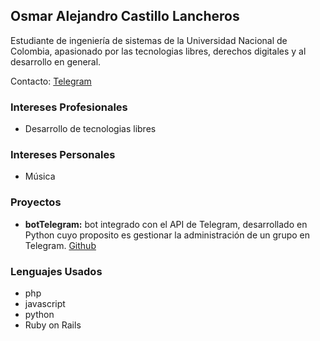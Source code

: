 ## Osmar Alejandro Castillo Lancheros

Estudiante de ingeniería de sistemas de la Universidad Nacional de Colombia, apasionado por las tecnologias libres, derechos digitales y al desarrollo en general.

Contacto: [Telegram](https://t.me/oacastillol)

### Intereses Profesionales

- Desarrollo de tecnologias libres

### Intereses Personales

- Música

### Proyectos

- **botTelegram:** bot integrado con el API de Telegram, desarrollado en Python cuyo proposito es gestionar la administración de un grupo en Telegram. [Github](https://github.com/oacastillol/UsimteBot)


### Lenguajes Usados

- php
- javascript
- python
- Ruby on Rails
